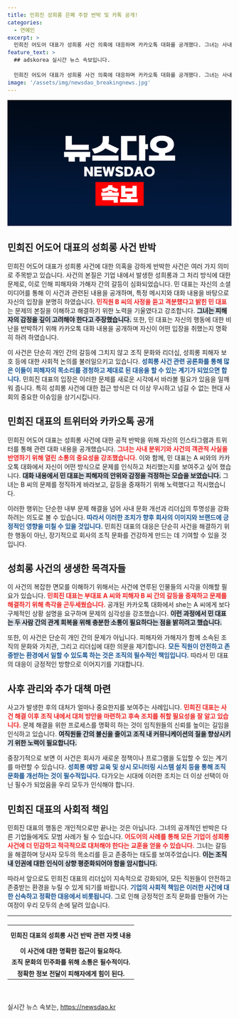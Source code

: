 ```yaml
---
title: 민희진 성희롱 은폐 주장 반박 및 카톡 공개!
categories:
  - 연예인
excerpt: >
  민희진 어도어 대표가 성희롱 사건 의혹에 대응하며 카카오톡 대화를 공개했다. 그녀는 사내 갈등 중재 과정에서의 감정과 진솔한 사과를 강조하며, 사건의 본질을 왜곡하는 공격에 대한 반박을 이어갔다. 이 모든 과정이 단순한 오해로 여겨지길 바란다고 전했다.
feature_text: >
  ## adskorea 실시간 뉴스 속보입니다.

  민희진 어도어 대표가 성희롱 사건 의혹에 대응하며 카카오톡 대화를 공개했다. 그녀는 사내 갈등 중재 과정에서의 감정과 진솔한 사과를 강조하며, 사건의 본질을 왜곡하는 공격에 대한 반박을 이어갔다. 이 모든 과정이 단순한 오해로 여겨지길 바란다고 전했다.
image: '/assets/img/newsdao_breakingnews.jpg'
---
```


<p><img src="/assets/img/newsdao_breakingnews.jpg" alt="adskorea 속보" /></p>

<h2 data-ke-size="size26">민희진 어도어 대표의 성희롱 사건 반박</h2>

<p data-ke-size="size16">민희진 어도어 대표가 성희롱 사건에 대한 의혹을 강하게 반박한 사건은 여러 가지 의미로 주목받고 있습니다. 사건의 본질은 기업 내에서 발생한 성희롱과 그 처리 방식에 대한 문제로, 이로 인해 피해자와 가해자 간의 갈등이 심화되었습니다. 민 대표는 자신의 소셜 미디어를 통해 이 사건과 관련된 내용을 공개하며, 특정 메시지와 대화 내용을 바탕으로 자신의 입장을 분명히 하였습니다. <b><span style="color: #ee2323;">민직원 B 씨의 사정을 듣고 격분했다고 밝힌 민 대표</span></b>는 문제의 본질을 이해하고 해결하기 위한 노력을 기울였다고 강조합니다. <b><span style="background-color: #21538527;">그녀는 피해자의 감정을 깊이 고려해야 한다고 주장했습니다.</span></b> 또한, 민 대표는 자신의 행동에 대한 비난을 반박하기 위해 카카오톡 대화 내용을 공개하며 자신이 어떤 입장을 취했는지 명확히 하려 하였습니다.</p>

<p data-ke-size="size16">이 사건은 단순히 개인 간의 갈등에 그치지 않고 조직 문화와 리더십, 성희롱 피해자 보호 등에 대한 사회적 논의를 불러일으키고 있습니다. <b><span style="color: #1a5490;">성희롱 사건 관련 공론화를 통해 많은 이들이 피해자의 목소리를 경청하고 제대로 된 대응을 할 수 있는 계기가 되었으면 합니다.</span></b> 민희진 대표의 입장은 이러한 문제를 새로운 시각에서 바라볼 필요가 있음을 일깨워 줍니다. 특히 성희롱 사건에 대한 접근 방식은 더 이상 무시하고 넘길 수 없는 현대 사회의 중요한 이슈임을 상기시킵니다.</p>

<h2 data-ke-size="size26">민희진 대표의 트위터와 카카오톡 공개</h2>

<p data-ke-size="size16">민희진 어도어 대표는 성희롱 사건에 대한 공적 반박을 위해 자신의 인스타그램과 트위터를 통해 관련 대화 내용을 공개했습니다. <b><span style="color: #ee2323;">그녀는 사내 분위기와 사건의 객관적 사실을 반영하기 위해 열린 소통의 중요성을 강조했습니다.</span></b> 이와 함께, 민 대표는 A 씨와의 카카오톡 대화에서 자신이 어떤 방식으로 문제를 인식하고 처리했는지를 보여주고 싶어 했습니다. <b><span style="background-color: #21538527;">대화 내용에서 민 대표는 피해자의 안위와 감정을 걱정하는 모습을 보였습니다.</span></b> 그녀는 B 씨의 문제를 정직하게 바라보고, 갈등을 중재하기 위해 노력했다고 적시했습니다. </p>

<p data-ke-size="size16">이러한 행위는 단순한 내부 문제 해결을 넘어 사내 문화 개선과 리더십의 투명성을 강화하려는 의도로 볼 수 있습니다. <b><span style="color: #1a5490;">따라서 이러한 조치가 향후 회사의 이미지와 브랜드에 긍정적인 영향을 미칠 수 있을 것입니다.</span></b> 민희진 대표의 대응은 단순히 사건을 해결하기 위한 행동이 아닌, 장기적으로 회사의 조직 문화를 건강하게 만드는 데 기여할 수 있을 것입니다.</p>

<h2 data-ke-size="size26">성희롱 사건의 생생한 목격자들</h2>

<p data-ke-size="size16">이 사건의 복잡한 면모를 이해하기 위해서는 사건에 연루된 인물들의 시각을 이해할 필요가 있습니다. <b><span style="color: #ee2323;">민희진 대표는 부대표 A 씨와 피해자 B 씨 간의 갈등을 중재하고 문제를 해결하기 위해 촉각을 곤두세웠습니다.</span></b> 공개된 카카오톡 대화에서 she는 A 씨에게 보다 구체적인 상황 설명을 요구하며 문제의 심각성을 강조했습니다. <b><span style="background-color: #21538527;">이런 과정에서 민 대표는 두 사람 간의 관계 회복을 위해 충분한 소통이 필요하다는 점을 밝히려고 했습니다.</span></b> </p>

<p data-ke-size="size16">또한, 이 사건은 단순히 개인 간의 문제가 아닙니다. 피해자와 가해자가 함께 소속된 조직의 문화와 가치관, 그리고 리더십에 대한 의문을 제기합니다. <b><span style="color: #1a5490;">모든 직원이 안전하고 존중받는 환경에서 일할 수 있도록 하는 것은 조직의 필수적인 책임입니다.</span></b> 따라서 민 대표의 대응이 긍정적인 방향으로 이어지기를 기대합니다.</p>

<h2 data-ke-size="size26">사후 관리와 추가 대책 마련</h2>

<p data-ke-size="size16">사고가 발생한 후의 대처가 얼마나 중요한지를 보여주는 사례입니다. <b><span style="color: #ee2323;">민희진 대표는 사건 해결 이후 조직 내에서 대처 방안을 마련하고 후속 조치를 취할 필요성을 잘 알고 있습니다.</span></b> 문제 해결을 위한 프로세스를 명확히 하는 것이 임직원들의 신뢰를 높이는 길임을 인식하고 있습니다. <b><span style="background-color: #21538527;">여직원들 간의 불신을 줄이고 조직 내 커뮤니케이션의 질을 향상시키기 위한 노력이 필요합니다.</span></b></p>

<p data-ke-size="size16">중장기적으로 보면 이 사건은 회사가 새로운 정책이나 프로그램을 도입할 수 있는 계기를 마련할 수 있습니다. <b><span style="color: #1a5490;">성희롱 예방 교육 및 상시 모니터링 시스템 설치 등을 통해 조직 문화를 개선하는 것이 필수적입니다.</span></b> 다가오는 시대에 이러한 조치는 더 이상 선택이 아닌 필수가 되었음을 우리 모두가 인식해야 합니다.</p>

<h2 data-ke-size="size26">민희진 대표의 사회적 책임</h2>

<p data-ke-size="size16">민희진 대표의 행동은 개인적으로만 끝나는 것은 아닙니다. 그녀의 공개적인 반박은 다른 기업들에게도 모범 사례가 될 수 있습니다. <b><span style="color: #ee2323;">어도어의 사례를 통해 모든 기업이 성희롱 사건에 더 민감하고 적극적으로 대처해야 한다는 교훈을 얻을 수 있습니다.</span></b> 그녀는 갈등을 해결하며 당사자 모두의 목소리를 듣고 존중하는 태도를 보여주었습니다. <b><span style="background-color: #21538527;">이는 조직 내 인권에 대한 인식이 상향 평준화되어야 함을 암시합니다.</span></b></p>

<p data-ke-size="size16">따라서 앞으로도 민희진 대표의 리더십이 지속적으로 강화되어, 모든 직원들이 안전하고 존중받는 환경을 누릴 수 있게 되기를 바랍니다. <b><span style="color: #1a5490;">기업의 사회적 책임은 이러한 사건에 대한 신속하고 정확한 대응에서 비롯됩니다.</span></b> 그로 인해 긍정적인 조직 문화를 만들어 가는 여정이 우리 모두의 손에 달려 있습니다.</p>

<hr>

<table style="width: 100%; margin: 20px 0;">
<tr>
<td style="text-align: center; height: 40px;"><b>민희진 대표의 성희롱 사건 반박 관련 자켓 내용</b></td>
</tr>
<tr>
<td style="text-align: center; height: 17px;"><b>이 사건에 대한 명확한 접근이 필요하다.</b></td>
</tr>
<tr>
<td style="text-align: center; height: 17px;"><b>조직 문화의 민주화를 위해 소통은 필수적이다.</b></td>
</tr>
<tr>
<td style="text-align: center; height: 17px;"><b>정확한 정보 전달이 피해자에게 힘이 된다.</b></td>
</tr>
</table>

<p data-ke-size="size16">&nbsp;</p>
실시간 뉴스 속보는, <a href="https://newsdao.kr" rel="dofollow">https://newsdao.kr</a>


